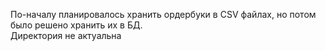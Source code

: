 По-началу планировалось хранить ордербуки в CSV файлах, но потом было решено хранить их в БД. <br>Директория не актуальна
